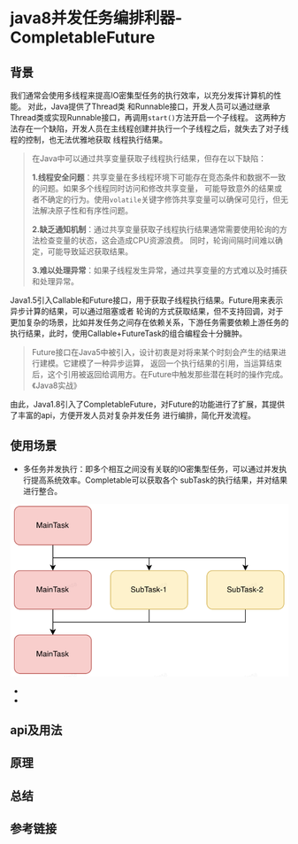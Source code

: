 # java8并发任务编排利器-CompletableFuture

## 背景
我们通常会使用多线程来提高IO密集型任务的执行效率，以充分发挥计算机的性能。 对此，Java提供了Thread类
和Runnable接口，开发人员可以通过继承Thread类或实现Runnable接口，再调用`start()`方法开启一个子线程。
这两种方法存在一个缺陷，开发人员在主线程创建并执行一个子线程之后，就失去了对子线程的控制，也无法优雅地获取
线程执行结果。

> 在Java中可以通过共享变量获取子线程执行结果，但存在以下缺陷：
> 
> **1.线程安全问题**：共享变量在多线程环境下可能存在竞态条件和数据不一致的问题。如果多个线程同时访问和修改共享变量，
> 可能导致意外的结果或者不确定的行为。使用`volatile`关键字修饰共享变量可以确保可见行，但无法解决原子性和有序性问题。
> 
> **2.缺乏通知机制**：通过共享变量获取子线程执行结果通常需要使用轮询的方法检查变量的状态，这会造成CPU资源浪费。
> 同时，轮询间隔时间难以确定，可能导致延迟获取结果。
> 
> **3.难以处理异常**：如果子线程发生异常，通过共享变量的方式难以及时捕获和处理异常。

Java1.5引入Callable和Future接口，用于获取子线程执行结果。Future用来表示异步计算的结果，可以通过阻塞或者
轮询的方式获取结果，但不支持回调，对于更加复杂的场景，比如并发任务之间存在依赖关系，下游任务需要依赖上游任务的
执行结果，此时，使用Callable+FutureTask的组合编程会十分臃肿。

>Future接口在Java5中被引入，设计初衷是对将来某个时刻会产生的结果进行建模。它建模了一种异步运算，
> 返回一个执行结果的引用，当运算结束后，这个引用被返回给调用方。在Future中触发那些潜在耗时的操作完成。《Java8实战》

[Java中的Future机制]:https://zhuanlan.zhihu.com/p/54459770

由此，Java1.8引入了CompletableFuture，对Future的功能进行了扩展，其提供了丰富的api，方便开发人员对复杂并发任务
进行编排，简化开发流程。

## 使用场景

- 多任务并发执行：即多个相互之间没有关联的IO密集型任务，可以通过并发执行提高系统效率。Completable可以获取各个
subTask的执行结果，并对结果进行整合。

![scene-1](CompletableFuture-figs/scene-1.png)

- 
- 

## api及用法

## 原理

## 总结

## 参考链接